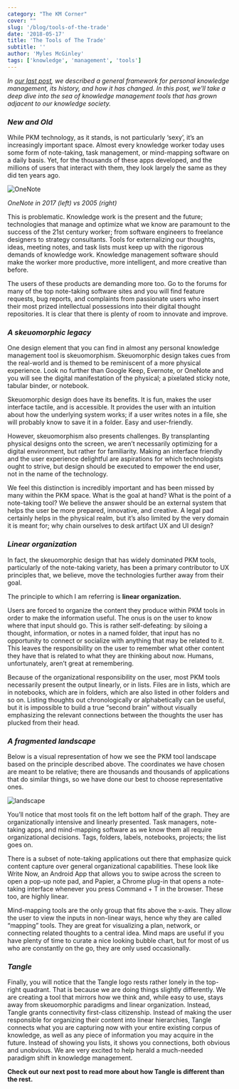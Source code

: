 ```yaml
---
category: "The KM Corner"
cover: ""
slug: '/blog/tools-of-the-trade'
date: '2018-05-17'
title: 'The Tools of The Trade'
subtitle: ''
author: 'Myles McGinley'
tags: ['knowledge', 'management', 'tools']
---
```


*In [our last post](https://usetangle.com/blog-what-is-pkm), we described a general framework for personal knowledge management, its history, and how it has changed. In this post, we’ll take a deep dive into the sea of knowledge management tools that has grown adjacent to our knowledge society.*

### *New and Old*

While PKM technology, as it stands, is not particularly ‘sexy’, it’s an increasingly important space. Almost every knowledge worker today uses some form of note-taking, task management, or mind-mapping software on a daily basis. Yet, for the thousands of these apps developed, and the millions of users that interact with them, they look largely the same as they did ten years ago.

![OneNote](https://storage.googleapis.com/usetangle-static-assets/blog/OneNote.png)

*OneNote in 2017 (left) vs 2005 (right)*

This is problematic. Knowledge work is the present and the future; technologies that manage and optimize what we know are paramount to the success of the 21st century worker; from software engineers to freelance designers to strategy consultants. Tools for externalizing our thoughts, ideas, meeting notes, and task lists must keep up with the rigorous demands of knowledge work. Knowledge management software should make the worker more productive, more intelligent, and more creative than before. 

The users of these products are demanding more too. Go to the forums for many of the top note-taking software sites and you will find feature requests, bug reports, and complaints from passionate users who insert their most prized intellectual possessions into their digital thought repositories. It is clear that there is plenty of room to innovate and improve. 

### *A skeuomorphic legacy*

One design element that you can find in almost any personal knowledge management tool is skeuomorphism. Skeuomorphic design takes cues from the real-world and is themed to be reminiscent of a more physical experience. Look no further than Google Keep, Evernote, or OneNote and you will see the digital manifestation of the physical; a pixelated sticky note, tabular binder, or notebook. 

Skeuomorphic design does have its benefits. It is fun, makes the user interface tactile, and is accessible. It provides the user with an intuition about how the underlying system works; if a user writes notes in a file, she will probably know to save it in a folder. Easy and user-friendly. 

However, skeuomorphism also presents challenges. By transplanting physical designs onto the screen, we aren’t necessarily optimizing for a digital environment, but rather for familiarity. Making an interface friendly and the user experience delightful are aspirations for which technologists ought to strive, but design should be executed to empower the end user, not in the name of the technology. 

We feel this distinction is incredibly important and has been missed by many within the PKM space. What is the goal at hand? What is the point of a note-taking tool? We believe the answer should be an external system that helps the user be more prepared, innovative, and creative. A legal pad certainly helps in the physical realm, but it’s also limited by the very domain it is meant for; why chain ourselves to desk artifact UX and UI design? 

### *Linear organization*

In fact, the skeuomorphic design that has widely dominated PKM tools, particularly of the note-taking variety, has been a primary contributor to UX principles that, we believe, move the technologies further away from their goal.

The principle to which I am referring is **linear organization.**

Users are forced to organize the content they produce within PKM tools in order to make the information useful. The onus is on the user to know where that input should go. This is rather self-defeating: by siloing a thought, information, or notes in a named folder, that input has no opportunity to connect or socialize with anything that may be related to it. This leaves the responsibility on the user to remember what other content they have that is related to what they are thinking about now. Humans, unfortunately, aren’t great at remembering.

Because of the organizational responsibility on the user, most PKM tools necessarily present the output linearly, or in lists. Files are in lists, which are in notebooks, which are in folders, which are also listed in other folders and so on. Listing thoughts out chronologically or alphabetically can be useful, but it is impossible to build a true “second brain” without visually emphasizing the relevant connections between the thoughts the user has plucked from their head.

### *A fragmented landscape*  

Below is a visual representation of how we see the PKM tool landscape based on the principle described above. The coordinates we have chosen are meant to be relative; there are thousands and thousands of applications that do similar things, so we have done our best to choose representative ones.

![landscape](https://storage.googleapis.com/usetangle-static-assets/blog/pkm-landscape.png)

You’ll notice that most tools fit on the left bottom half of the graph. They are organizationally intensive and linearly presented. Task managers, note-taking apps, and mind-mapping software as we know them all require organizational decisions. Tags, folders, labels, notebooks, projects; the list goes on.

There is a subset of note-taking applications out there that emphasize quick content capture over general organizational capabilities. These look like Write Now, an Android App that allows you to swipe across the screen to open a pop-up note pad, and Papier, a Chrome plug-in that opens a note-taking interface whenever you press Command + T in the browser. These too, are highly linear.  

Mind-mapping tools are the only group that fits above the x-axis. They allow the user to view the inputs in non-linear ways, hence why they are called “mapping” tools. They are great for visualizing a plan, network, or connecting related thoughts to a central idea. Mind maps are useful if you have plenty of time to curate a nice looking bubble chart, but for most of us who are constantly on the go, they are only used occasionally. 

### *Tangle*

Finally, you will notice that the Tangle logo rests rather lonely in the top-right quadrant. That is because we are doing things slightly differently. We are creating a tool that mirrors how we think and, while easy to use, stays away from skeuomorphic paradigms and linear organization. Instead, Tangle grants connectivity first-class citizenship. Instead of making the user responsible for organizing their content into linear hierarchies, Tangle connects what you are capturing now with your entire existing corpus of knowledge, as well as any piece of information you may acquire in the future. Instead of showing you lists, it shows you connections, both obvious and unobvious. We are very excited to help herald a much-needed paradigm shift in knowledge management.

**Check out our next post to read more about how Tangle is different than the rest.**
